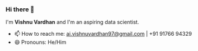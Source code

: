 ### Hi  there 👋

I'm **Vishnu Vardhan** and I'm an aspiring data scientist. 

- 📫 How to reach me: ai.vishnuvardhan97@gmail.com | +91 91766 94329
- 😄 Pronouns: He/Him
